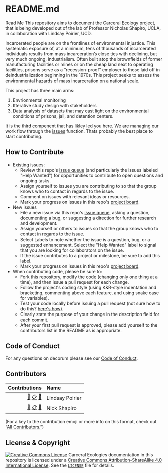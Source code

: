 # README.md
Read Me
This repository aims to document the Carceral Ecology project, that is being developed out of the lab of Professor Nicholas Shapiro, UCLA, in collaboration with Lindsay Poirier, UCD. 

Incarcerated people are on the frontlines of environmental injustice. This systematic exposure of, at a minimum, tens of thousands of incarcerated individuals results from mass incarceration’s close ties with declining, but very much ongoing, industrialism. Often built atop the brownfields of former manufacturing facilities or mines or on the cheap land next to operating facilities, prisons serve as a “recession-proof” employer to those laid off in deindustrialization beginning in the 1970s. This project seeks to assess the environmental hazards of mass incarceration on a national scale. 

This project has three main arms:
1. Envrionmental monitoring
2. Itterative study design with stakeholders
3. Data analysis of datasets that may cast light on the environmental conditions of prisons, jail, and detention centers. 

It is the third compenent that has likley led you here. We are managing our work flow through the [issues](https://github.com/Carceral-Ecologies/Carceral-ECHO-data/issues) function. Thats probably the best place to start contributing. 

## How to Contribute

* Existing issues:
  * Review this repo's [issue queue](https://github.com/Carceral-Ecologies/Carceral-ECHO-data/issues) (and particularly the issues labeled "Help Wanted") for opportunities to contribute to open questions and ongoing tasks. 
  * Assign yourself to issues you are contributing to so that the group knows who to contact in regards to the issue.
  * Comment on issues with relevant ideas or resources. 
  * Mark your progress on issues in this repo's [project board](https://github.com/Carceral-Ecologies/Carceral-ECHO-data/projects).
* New issues
  * File a new issue via this repo's [issue queue](https://github.com/Carceral-Ecologies/Carceral-ECHO-data/issues), asking a question, documenting a bug, or suggesting a direction for further research and development. 
  * Assign yourself or others to issues so that the group knows who to contact in regards to the issue.
  * Select Labels to note whether the issue is a question, bug, or a suggested enhancement. Select the "Help Wanted" label to signal that you are looking for collaborators on the issue.
  * If the issue contributes to a project or milestone, be sure to add this label.
  * Mark your progress on issues in this repo's [project board](https://github.com/Carceral-Ecologies/Carceral-ECHO-data/projects).
* When contributing code, please be sure to:
  * Fork this repository, modify the code (changing only one thing at a time), and then issue a pull request for each change.
  * Follow the project's coding style (using K&R-style indentation and bracketing, commenting above each feature, and using snake case for variables).
  * Test your code locally before issuing a pull request (not sure how to do this? [here's how](https://help.github.com/en/github/collaborating-with-issues-and-pull-requests/creating-a-pull-request)).
  * Clearly state the purpose of your change in the description field for each commit.
  * After your first pull request is approved, please add yourself to the contributors list in the README as is appropriate.

## Code of Conduct

For any questions on decorum please see our [Code of Conduct](https://github.com/Carceral-Ecologies/Carceral-ECHO-data/blob/master/Code%20of%20Conduct.md).

## Contributors
<!-- ALL-CONTRIBUTORS-LIST:START -->
| Contributions | Name |
| ----: | :---- |
| [🔢](# "Content") [📋](# "Organizer") [🤔](# "Ideas and Planning") | Lindsay Poirier |
| [🔢](# "Content") [📋](# "Organizer") [🤔](# "Ideas and Planning") | Nick Shapiro |

<!-- ALL-CONTRIBUTORS-LIST:END -->

(For a key to the contribution emoji or more info on this format, check out [“All Contributors.”](https://allcontributors.org/docs/en/emoji-key))

## License & Copyright

<a rel="license" href="http://creativecommons.org/licenses/by-sa/4.0/"><img alt="Creative Commons License" style="border-width:0" src="https://i.creativecommons.org/l/by-sa/4.0/80x15.png" /></a> Carceral Ecologies documentation in this repository is licensed under a <a rel="license" href="http://creativecommons.org/licenses/by-sa/4.0/">Creative Commons Attribution-ShareAlike 4.0 International License</a>. See the [`LICENSE`](https://github.com/Carceral-Ecologies/Carceral-ECHO-data/blob/master/LICENSE) file for details.

